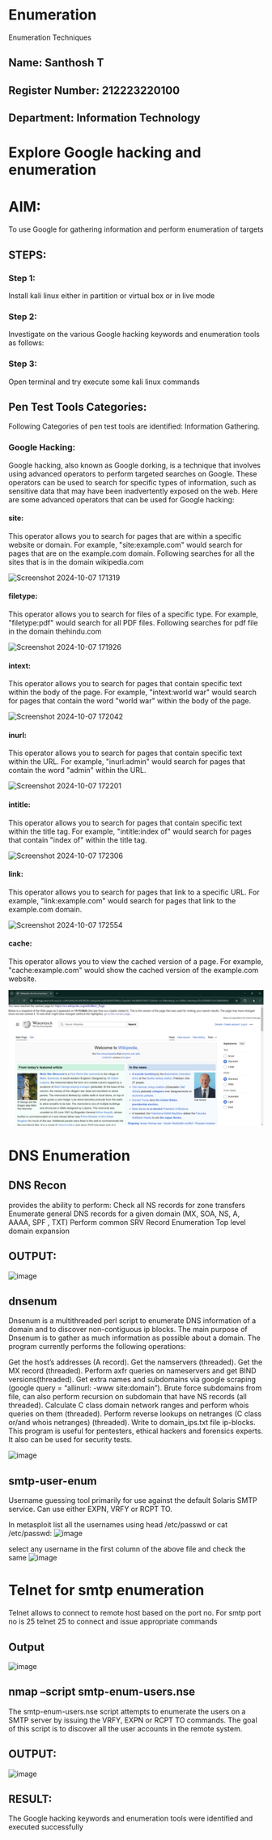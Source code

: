 # Enumeration
Enumeration Techniques

## Name: Santhosh T

## Register Number: 212223220100

## Department: Information Technology

# Explore Google hacking and enumeration 

# AIM:

To use Google for gathering information and perform enumeration of targets

## STEPS:

### Step 1:

Install kali linux either in partition or virtual box or in live mode

### Step 2:

Investigate on the various Google hacking keywords and enumeration tools as follows:


### Step 3:
Open terminal and try execute some kali linux commands

## Pen Test Tools Categories:  

Following Categories of pen test tools are identified:
Information Gathering.

### Google Hacking:

Google hacking, also known as Google dorking, is a technique that involves using advanced operators to perform targeted searches on Google. These operators can be used to search for specific types of information, such as sensitive data that may have been inadvertently exposed on the web. Here are some advanced operators that can be used for Google hacking:

#### site:
 This operator allows you to search for pages that are within a specific website or domain. For example, "site:example.com" would search for pages that are on the example.com domain.
Following searches for all the sites that is in the domain wikipedia.com

![Screenshot 2024-10-07 171319](https://github.com/user-attachments/assets/e056d0e2-e7fb-43d5-8308-a8c156cd7ab8)


#### filetype: 
This operator allows you to search for files of a specific type. For example, "filetype:pdf" would search for all PDF files.
Following searches for pdf file in the domain 
thehindu.com

![Screenshot 2024-10-07 171926](https://github.com/user-attachments/assets/feafd8a3-c589-4793-9486-421848193dbf)



#### intext:
 This operator allows you to search for pages that contain specific text within the body of the page. For example, "intext:world war" would search for pages that contain the word "world war" within the body of the page.

![Screenshot 2024-10-07 172042](https://github.com/user-attachments/assets/0b77396d-25f5-4872-8af2-a8ae3e803280)


#### inurl:
 This operator allows you to search for pages that contain specific text within the URL. For example, "inurl:admin" would search for pages that contain the word "admin" within the URL.

![Screenshot 2024-10-07 172201](https://github.com/user-attachments/assets/b93de899-40e6-4a01-82c5-6bf7c7abb156)

#### intitle:
 This operator allows you to search for pages that contain specific text within the title tag. For example, "intitle:index of" would search for pages that contain "index of" within the title tag.

![Screenshot 2024-10-07 172306](https://github.com/user-attachments/assets/37d2ddb8-80e3-4b7b-97ac-b41523bed727)

#### link:
 This operator allows you to search for pages that link to a specific URL. For example, "link:example.com" would search for pages that link to the example.com domain.

![Screenshot 2024-10-07 172554](https://github.com/user-attachments/assets/c5c42621-80da-4614-8514-96d3c568bf11)

#### cache:
 This operator allows you to view the cached version of a page. For example, "cache:example.com" would show the cached version of the example.com website.

 ![alt text](<Screenshot 2024-11-11 100549.png>)

 
# DNS Enumeration


## DNS Recon
provides the ability to perform:
Check all NS records for zone transfers
Enumerate general DNS records for a given domain (MX, SOA, NS, A, AAAA, SPF , TXT)
Perform common SRV Record Enumeration
Top level domain expansion
## OUTPUT:

![image](https://github.com/user-attachments/assets/e70a78df-0c42-4038-a419-ff8235270c18)






## dnsenum
Dnsenum is a multithreaded perl script to enumerate DNS information of a domain and to discover non-contiguous ip blocks. The main purpose of Dnsenum is to gather as much information as possible about a domain. The program currently performs the following operations:

Get the host’s addresses (A record).
Get the namservers (threaded).
Get the MX record (threaded).
Perform axfr queries on nameservers and get BIND versions(threaded).
Get extra names and subdomains via google scraping (google query = “allinurl: -www site:domain”).
Brute force subdomains from file, can also perform recursion on subdomain that have NS records (all threaded).
Calculate C class domain network ranges and perform whois queries on them (threaded).
Perform reverse lookups on netranges (C class or/and whois netranges) (threaded).
Write to domain_ips.txt file ip-blocks.
This program is useful for pentesters, ethical hackers and forensics experts. It also can be used for security tests.

![image](https://github.com/user-attachments/assets/2c5342fa-d23b-4be6-8510-e81f56a7e645)


## smtp-user-enum
Username guessing tool primarily for use against the default Solaris SMTP service. Can use either EXPN, VRFY or RCPT TO.


In metasploit list all the usernames using head /etc/passwd or cat /etc/passwd:
![image](https://github.com/user-attachments/assets/44510d99-62d6-4c1e-8a98-79879982d3a2)

select any username in the first column of the above file and check the same
![image](https://github.com/user-attachments/assets/0cf15de2-8cdb-42b7-8320-36839baf9b57)


# Telnet for smtp enumeration
Telnet allows to connect to remote host based on the port no. For smtp port no is 25
telnet <host address> 25 to connect
and issue appropriate commands
  
 ## Output
  ![image](https://github.com/user-attachments/assets/5bb73495-58f4-47c1-b0d6-f5e26812fad2)

  

## nmap –script smtp-enum-users.nse <hostname>

The smtp-enum-users.nse script attempts to enumerate the users on a SMTP server by issuing the VRFY, EXPN or RCPT TO commands. The goal of this script is to discover all the user accounts in the remote system.


## OUTPUT:
![image](https://github.com/user-attachments/assets/25f9ce89-16cd-473d-858e-5aa4fedc2427)



## RESULT:
The Google hacking keywords and enumeration tools were identified and executed successfully

